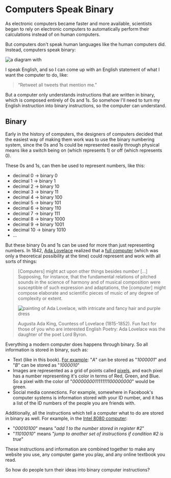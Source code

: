 # Computers Speak Binary

As electronic computers became faster and more available, scientists began to rely on electronic computers to automatically perform their calculations instead of on human computers.

But computers don't speak human languages like the human computers did. Instead, computers speak binary:

![a diagram with ](english_binary.png)

I speak English, and so I can come up with an English statement of what I want the computer to do, like:
> “Retweet all tweets that mention me.”

But a computer only understands instructions that are written in binary, which is composed entirely of 0s and 1s. So somehow I'll need to turn my English instruction into binary instructions, so the computer can understand.

## Binary
Early in the history of computers, the designers of computers decided that the easiest way of making them work was to use the binary numbering system, since the 0s and 1s could be represented easily through physical means like a switch being on (which represents 1) or off (which represents 0).

These 0s and 1s, can then be used to represent numbers, like this:
- decimal 0 &rarr; binary 0
- decimal 1 &rarr; binary 1
- decimal 2 &rarr; binary 10
- decimal 3 &rarr; binary 11
- decimal 4 &rarr; binary 100
- decimal 5 &rarr; binary 101
- decimal 6 &rarr; binary 110
- decimal 7 &rarr; binary 111
- decimal 8 &rarr; binary 1000
- decimal 9 &rarr; binary 1001
- decimal 10 &rarr; binary 1010
- ...

But these binary 0s and 1s can be used for more than just representing numbers. In 1842, [Ada Lovelace](https://en.wikipedia.org/wiki/Ada_Lovelace) realized that a [full computer](https://en.wikipedia.org/wiki/Turing_completeness) (which was only a theoretical possibility at the time) could represent and work with all sorts of things:
> [Computers] might act upon other things besides _number_ [...] Supposing, for instance, that the fundamental relations of pitched sounds in the science of harmony and of musical composition were susceptible of such expression and adaptations, the [computer] might compose elaborate and scientific pieces of music of any degree of complexity or extent.
>
> ![painting of Ada Lovelace, with intricate and fancy hair and purple dress](ada_lovelace.jpg)
>
> Augusta Ada King, Countess of Lovelace (1815-1852). Fun fact for those of you who are interested English Poetry: Ada Lovelace was the daughter of the poet Lord Byron.

Everything a modern computer does happens through binary. So all information is stored in binary, such as:
  - Text (like in this book). [For example](https://en.wikipedia.org/wiki/ASCII#Printable_characters): "_A_" can be stored as "_1000001_" and "_B_" can be stored as "_1000010_"
  - Images are represented as a grid of points called [pixels](https://en.wikipedia.org/wiki/Pixel), and each pixel has a number representing it's color in terms of Red, Green, and Blue. So a pixel with the color of "_000000001111111100000000_" would be green.
  - Social media connections. For example, somewhere in Facebook's computer systems is information stored with your ID number, and it has a list of the ID numbers of the people you are friends with.

Additionally, all the instructions which tell a computer what to do are stored in binary as well. For example, in the [Intel 8080 computer](http://dunfield.classiccmp.org/r/8080.txt):
  - "_00010100_" means "_add 1 to the number stored in register #2_"
  - "_11010010_" means "_jump to another set of instructions if condition #2 is true_"

These instructions and information are combined together to make any website you use, any computer game you play, and any online textbook you read.

So how do people turn their ideas into binary computer instructions?
